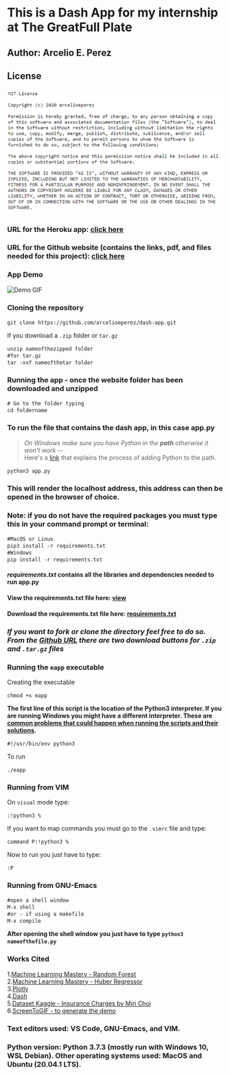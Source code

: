 # This is a Dash App for my internship at The GreatFull Plate  
## Author: Arcelio E. Perez  

## License  
![license](demo/license.PNG)

### URL for the Heroku app: [click here](https://my-internship-app.herokuapp.com/)
### URL for the Github website (contains the links, pdf, and files needed for this project): [click here](https://arcelioeperez.github.io/dash-app/)  

### App Demo 
![Demo GIF](demo/my-dash-app.gif)  

### Cloning the repository  
```
git clone https://github.com/arcelioeperez/dash-app.git
```  
If you download a `.zip` folder or `tar.gz`  
```
unzip nameofthezipped folder
#for tar.gz
tar -xvf nameofthetar folder
```  
### Running the app - once the website folder has been downloaded and unzipped  
``` 
# Go to the folder typing 
cd foldername 
```  
### To run the file that contains the dash app, in this case **app.py**    

>*On Windows make sure you have Python in the **path** otherwise it won't work* --  
>Here's a [link](https://docs.python.org/3/using/windows.html) that explains the process of adding Python to the path.  

``` 
python3 app.py
```  
### This will render the localhost address, this address can then be opened in the browser of choice.  

### **Note:** if you do not have the required packages you must type this in your command prompt or terminal:     
``` 
#MacOS or Linux
pip3 install -r requirements.txt
#Windows 
pip install -r requirements.txt
```  
#### *requirements.txt* contains all the libraries and dependencies needed to run **app.py**  
#### View the requirements.txt file here: [view](https://raw.githubusercontent.com/arcelioeperez/dash-app/main/assets/requirements.txt)  
#### Download the requirements.txt file here: <a href="" download>requirements.txt</a>  

### *If you want to fork or clone the directory feel free to do so. From the [Github URL](https://arcelioeperez.github.io/dash-app/) there are two download buttons for `.zip` and `.tar.gz` files*   

### Running the `eapp` executable  
Creating the executable  
```
chmod +x eapp
```  
**The first line of this script is the location of the Python3 interpreter. If you are running Windows you might have a different interpreter. These are [common problems that could happen when running the scripts and their solutions](https://arcelioeperez.github.io/dash-app/Troubleshooting).**   
```
#!/usr/bin/env python3
```
To run  
```
./eapp 
```

### Running from VIM  
On `visual` mode type: 
```
:!python3 %
```  
If you want to map commands you must go to the `.vimrc` file and type:  
```
command P:!python3 %
```
Now to run you just have to type: 
```
:P
```  

### Running from GNU-Emacs  
```
#open a shell window
M-x shell
#or - if using a makefile
M-x compile
```  
**After opening the shell window you just have to type `python3 nameofthefile.py`**  

### Works Cited  
1.[Machine Learning Mastery - Random Forest](https://machinelearningmastery.com/random-forest-ensemble-in-python/)  
2.[Machine Learning Mastery - Huber Regressor](https://machinelearningmastery.com/robust-regression-for-machine-learning-in-python/#:~:text=Regression%20is%20a%20modeling%20task,most%20successful%20being%20linear%20regression.)  
3.[Plotly](https://plotly.com/)  
4.[Dash](https://dash.plotly.com/)  
5.[Dataset Kaggle - Insurance Charges by Miri Choi](https://www.kaggle.com/mirichoi0218/insurance)  
6.[ScreenToGIF - to generate the demo](https://www.screentogif.com/)  

### Text editors used: VS Code, GNU-Emacs, and VIM.  

### Python version: Python 3.7.3 (mostly run with Windows 10, WSL Debian). Other operating systems used: MacOS and Ubuntu (20.04.1 LTS).  
